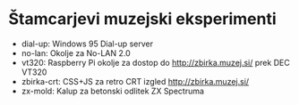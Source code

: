 # Štamcarjevi muzejski eksperimenti
- dial-up: Windows 95 Dial-up server
- no-lan: Okolje za No-LAN 2.0
- vt320: Raspberry Pi okolje za dostop do http://zbirka.muzej.si/ prek DEC VT320
- zbirka-crt: CSS+JS za retro CRT izgled http://zbirka.muzej.si/
- zx-mold: Kalup za betonski odlitek ZX Spectruma

